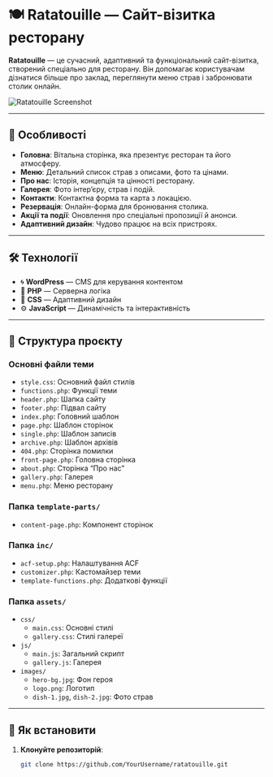 # 🍽️ Ratatouille — Сайт-візитка ресторану

**Ratatouille** — це сучасний, адаптивний та функціональний сайт-візитка, створений спеціально для ресторану. Він допомагає користувачам дізнатися більше про заклад, переглянути меню страв і забронювати столик онлайн.

![Ratatouille Screenshot](screenshot.jpg)

---

## 🌟 Особливості

- **Головна**: Вітальна сторінка, яка презентує ресторан та його атмосферу.
- **Меню**: Детальний список страв з описами, фото та цінами.
- **Про нас**: Історія, концепція та цінності ресторану.
- **Галерея**: Фото інтер’єру, страв і подій.
- **Контакти**: Контактна форма та карта з локацією.
- **Резервація**: Онлайн-форма для бронювання столика.
- **Акції та події**: Оновлення про спеціальні пропозиції й анонси.
- **Адаптивний дизайн**: Чудово працює на всіх пристроях.

---

## 🛠️ Технології

- 🌀 **WordPress** — CMS для керування контентом  
- 🐘 **PHP** — Серверна логіка  
- 🎨 **CSS** — Адаптивний дизайн  
- ⚙️ **JavaScript** — Динамічність та інтерактивність

---

## 📂 Структура проєкту

### Основні файли теми

- `style.css`: Основний файл стилів
- `functions.php`: Функції теми
- `header.php`: Шапка сайту
- `footer.php`: Підвал сайту
- `index.php`: Головний шаблон
- `page.php`: Шаблон сторінок
- `single.php`: Шаблон записів
- `archive.php`: Шаблон архівів
- `404.php`: Сторінка помилки
- `front-page.php`: Головна сторінка
- `about.php`: Сторінка “Про нас”
- `gallery.php`: Галерея
- `menu.php`: Меню ресторану

### Папка `template-parts/`

- `content-page.php`: Компонент сторінок

### Папка `inc/`

- `acf-setup.php`: Налаштування ACF
- `customizer.php`: Кастомайзер теми
- `template-functions.php`: Додаткові функції

### Папка `assets/`

- `css/`
  - `main.css`: Основні стилі
  - `gallery.css`: Стилі галереї
- `js/`
  - `main.js`: Загальний скрипт
  - `gallery.js`: Галерея
- `images/`
  - `hero-bg.jpg`: Фон героя
  - `logo.png`: Логотип
  - `dish-1.jpg`, `dish-2.jpg`: Фото страв

---

## 🚀 Як встановити

1. **Клонуйте репозиторій**:
   ```bash
   git clone https://github.com/YourUsername/ratatouille.git
